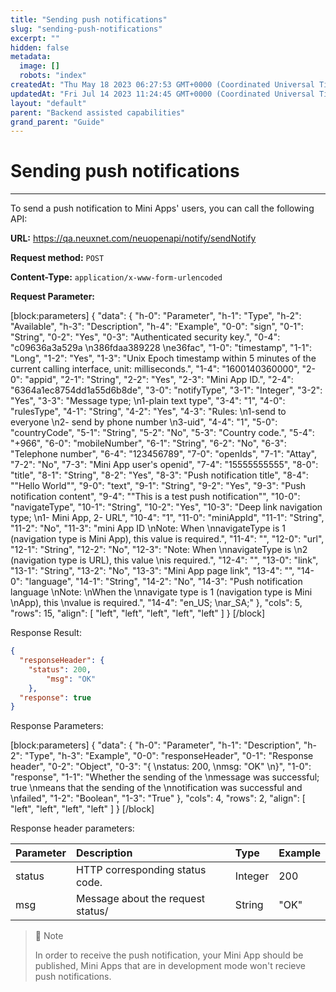 ```yaml
---
title: "Sending push notifications"
slug: "sending-push-notifications"
excerpt: ""
hidden: false
metadata: 
  image: []
  robots: "index"
createdAt: "Thu May 18 2023 06:27:53 GMT+0000 (Coordinated Universal Time)"
updatedAt: "Fri Jul 14 2023 11:24:45 GMT+0000 (Coordinated Universal Time)"
layout: "default"
parent: "Backend assisted capabilities"
grand_parent: "Guide"
---
```

# Sending push notifications 
*** 
To send a push notification to Mini Apps' users, you can call the following API:

**URL:** <https://qa.neuxnet.com/neuopenapi/notify/sendNotify>

**Request method:** `POST`

**Content-Type:** `application/x-www-form-urlencoded`

**Request Parameter:**

[block:parameters]
{
  "data": {
    "h-0": "Parameter",
    "h-1": "Type",
    "h-2": "Available",
    "h-3": "Description",
    "h-4": "Example",
    "0-0": "sign",
    "0-1": "String",
    "0-2": "Yes",
    "0-3": "Authenticated security key.",
    "0-4": "c09636a3a529a  \n386fdaa389228  \ne36fac",
    "1-0": "timestamp",
    "1-1": "Long",
    "1-2": "Yes",
    "1-3": "Unix Epoch timestamp within 5 minutes of the current calling interface, unit: milliseconds.",
    "1-4": "1600140360000",
    "2-0": "appid",
    "2-1": "String",
    "2-2": "Yes",
    "2-3": "Mini App ID.",
    "2-4": "6364a1ec8754dd1a55d6b8de",
    "3-0": "notifyType",
    "3-1": "Integer",
    "3-2": "Yes",
    "3-3": "Message type;  \n1-plain text type",
    "3-4": "1",
    "4-0": "rulesType",
    "4-1": "String",
    "4-2": "Yes",
    "4-3": "Rules:  \n1-send to everyone  \n2- send by phone number  \n3-uid",
    "4-4": "1",
    "5-0": "countryCode",
    "5-1": "String",
    "5-2": "No",
    "5-3": "Country code.",
    "5-4": "+966",
    "6-0": "mobileNumber",
    "6-1": "String",
    "6-2": "No",
    "6-3": "Telephone number",
    "6-4": "123456789",
    "7-0": "openIds",
    "7-1": "Attay<String>",
    "7-2": "No",
    "7-3": "Mini App user's openid",
    "7-4": "15555555555",
    "8-0": "title",
    "8-1": "String",
    "8-2": "Yes",
    "8-3": "Push notification title",
    "8-4": "\"Hello World\"",
    "9-0": "text",
    "9-1": "String",
    "9-2": "Yes",
    "9-3": "Push notification content",
    "9-4": "\"This is a test push notification\"",
    "10-0": "navigateType",
    "10-1": "String",
    "10-2": "Yes",
    "10-3": "Deep link navigation type;  \n1- Mini App, 2- URL",
    "10-4": "1",
    "11-0": "miniAppId",
    "11-1": "String",
    "11-2": "No",
    "11-3": "mini App ID  \nNote: When  \nnavigateType is 1 (navigation type is Mini App), this value is required.",
    "11-4": "",
    "12-0": "url",
    "12-1": "String",
    "12-2": "No",
    "12-3": "Note: When  \nnavigateType is  \n2 (navigation type is URL), this value  \nis required.",
    "12-4": "",
    "13-0": "link",
    "13-1": "String",
    "13-2": "No",
    "13-3": "Mini App page link",
    "13-4": "",
    "14-0": "language",
    "14-1": "String",
    "14-2": "No",
    "14-3": "Push notification language  \nNote:  \nWhen the  \nnavigate type is  1 (navigation type is Mini  \nApp), this  \nvalue is required.",
    "14-4": "en_US;  \nar_SA;"
  },
  "cols": 5,
  "rows": 15,
  "align": [
    "left",
    "left",
    "left",
    "left",
    "left"
  ]
}
[/block]


Response Result:

```json Response
{
  "responseHeader": {
    "status": 200,
		"msg": "OK"
	},
  "response": true
}
```

Response Parameters:

[block:parameters]
{
  "data": {
    "h-0": "Parameter",
    "h-1": "Description",
    "h-2": "Type",
    "h-3": "Example",
    "0-0": "responseHeader",
    "0-1": "Response header",
    "0-2": "Object",
    "0-3": "{  \nstatus: 200,  \nmsg: \"OK\"  \n}",
    "1-0": "response",
    "1-1": "Whether the sending of the  \nmessage was successful; true  \nmeans that the sending of the  \nnotification was successful and  \nfailed",
    "1-2": "Boolean",
    "1-3": "True"
  },
  "cols": 4,
  "rows": 2,
  "align": [
    "left",
    "left",
    "left",
    "left"
  ]
}
[/block]


Response header parameters:

| Parameter | Description                       | Type    | Example |
| :-------- | :-------------------------------- | :------ | :------ |
| status    | HTTP corresponding status code.   | Integer | 200     |
| msg       | Message about the request status/ | String  | "OK"    |

> 📘 Note
> 
> In order to receive the push notification, your Mini App should be published, Mini Apps that are in development mode won't recieve push notifications.
